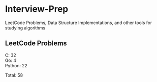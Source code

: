 # Interview-Prep
LeetCode Problems, Data Structure Implementations, and other tools for studying algorithms

## LeetCode Problems
C:      32<br/>
Go:     4<br/>
Python: 22<br/>

Total:  58
